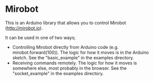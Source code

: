 Mirobot
=======

This is an Arduino library that allows you to control Mirobot (http://mirobot.io).

It can be used in one of two ways;
 - Controlling Mirobot directly from Arduino code (e.g. mirobot.forward(100)). The logic for how it moves is in the Arduino sketch. See the "basic_example" in the examples directory.
 - Receiving commands remotely. The logic for how it moves is somewhere else, most probably in the browser. See the "socket_example" in the examples directory.
